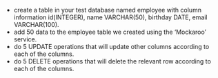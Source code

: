 - create a table in your test database named employee with column information id(INTEGER), name VARCHAR(50), birthday DATE, email VARCHAR(100).
- add 50 data to the employee table we created using the ‘Mockaroo’ service.
- do 5 UPDATE operations that will update other columns according to each of the columns.
- do 5 DELETE operations that will delete the relevant row according to each of the columns.